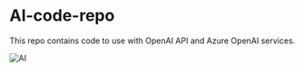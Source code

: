# AI-code-repo

This repo contains code to use with OpenAI API and Azure OpenAI services.

![AI](https://github.com/msccde/AI-code-repo/blob/main/DALLE-3/image_20231111132639_1.png)
